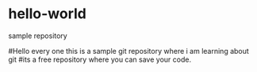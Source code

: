 # hello-world
sample repository

#Hello every one this is a sample git repository where i am learning about git 
#its a free repository where you can save your code.
